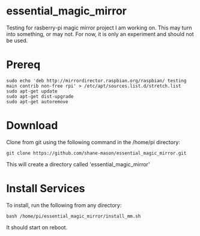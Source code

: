 # essential_magic_mirror
Testing for rasberry-pi magic mirror project I am working on. This may turn into something, or may not. For now, it is
only an experiment and should not be used.

# Prereq

    sudo echo 'deb http://mirrordirector.raspbian.org/raspbian/ testing main contrib non-free rpi' > /etc/apt/sources.list.d/stretch.list
    sudo apt-get update
    sudo apt-get dist-upgrade
    sudo apt-get autoremove


# Download

Clone from git using the following command in the /home/pi directory:

    git clone https://github.com/shane-mason/essential_magic_mirror.git

This will create a directory called 'essential_magic_mirror'

# Install Services

To install, run the following from any directory:

    bash /home/pi/essential_magic_mirror/install_mm.sh

It should start on reboot.




